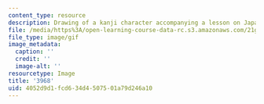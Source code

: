```yaml
---
content_type: resource
description: Drawing of a kanji character accompanying a lesson on Japanese.
file: /media/https%3A/open-learning-course-data-rc.s3.amazonaws.com/21g-504-japanese-iv-spring-2009/4052d9d1fcd634d4507501a79d246a10_3968.gif
file_type: image/gif
image_metadata:
  caption: ''
  credit: ''
  image-alt: ''
resourcetype: Image
title: '3968'
uid: 4052d9d1-fcd6-34d4-5075-01a79d246a10
---
```


